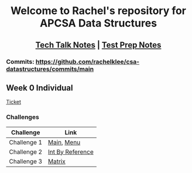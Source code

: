 
<h1 align="center"> Welcome to Rachel's repository for APCSA Data Structures </h1>

<h2 align="center"> <a href="https://rachelklee.github.io/csa-datastructures/techtalknotes)">Tech Talk Notes</a> | <a href="https://rachelklee.github.io/csa-datastructures/testprep">Test Prep Notes</a></h2>

### Commits: https://github.com/rachelklee/csa-datastructures/commits/main

## Week 0 Individual

[Ticket](https://github.com/rachelklee/csa-datastructures/issues/1)

### Challenges

| Challenge | Link |
| -- | -- |
| Challenge 1 | [Main](https://github.com/rachelklee/csa-datastructures/blob/main/src/Main.java), [Menu](https://github.com/rachelklee/csa-datastructures/blob/main/src/Menu.java)
| Challenge 2 | [Int By Reference](https://github.com/rachelklee/csa-datastructures/blob/main/src/IntByReference.java) |
| Challenge 3 | [Matrix](https://github.com/rachelklee/csa-datastructures/blob/main/src/Matrix.java) |

